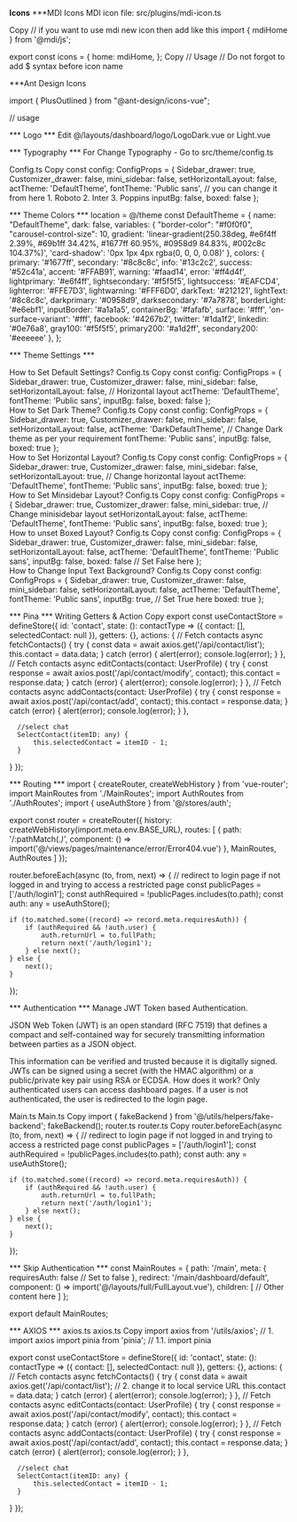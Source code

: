 **********Icons**********
***MDI Icons
MDI icon file: src/plugins/mdi-icon.ts

Copy
// if you want to use mdi new icon then add like this
import { mdiHome } from '@mdi/js';

export const icons = {
  home: mdiHome,
};
Copy
// Usage
<v-icon icon="$home"></v-icon> // Do not forgot to add $ syntax before icon name

***Ant Design Icons

import { PlusOutlined } from "@ant-design/icons-vue";

// usage
<PlusOutlined :style="{ fontSize: '20px' }" />



*** Logo ***
Edit @/layouts/dashboard/logo/LogoDark.vue or Light.vue


*** Typography ***
For Change Typography - Go to src/theme/config.ts

Config.ts
Copy
const config: ConfigProps = {
    Sidebar_drawer: true,
    Customizer_drawer: false,
    mini_sidebar: false,
    setHorizontalLayout: false, 
    actTheme: 'DefaultTheme',
    fontTheme: 'Public sans', // you can change it from here 1. Roboto 2. Inter 3. Poppins
    inputBg: false,
    boxed: false
};       


*** Theme Colors ***
location = @/theme
const DefaultTheme = {
  name: "DefaultTheme",
  dark: false,
  variables: {
    "border-color": "#f0f0f0",
    "carousel-control-size": 10,
    gradient: 'linear-gradient(250.38deg, #e6f4ff 2.39%, #69b1ff 34.42%, #1677ff 60.95%, #0958d9 84.83%, #002c8c 104.37%)',
    'card-shadow': '0px 1px 4px rgba(0, 0, 0, 0.08)'
  },
  colors: {
    primary: '#1677ff',
    secondary: '#8c8c8c',
    info: '#13c2c2',
    success: '#52c41a',
    accent: '#FFAB91',
    warning: '#faad14',
    error: '#ff4d4f',
    lightprimary: '#e6f4ff',
    lightsecondary: '#f5f5f5',
    lightsuccess: '#EAFCD4',
    lighterror: '#FFE7D3',
    lightwarning: '#FFF6D0',
    darkText: '#212121',
    lightText: '#8c8c8c',
    darkprimary: '#0958d9',
    darksecondary: '#7a7878',
    borderLight: '#e6ebf1',
    inputBorder: '#a1a1a5',
    containerBg: '#fafafb',
    surface: '#fff',
    'on-surface-variant': '#fff',
    facebook: '#4267b2',
    twitter: '#1da1f2',
    linkedin: '#0e76a8',
    gray100: '#f5f5f5',
    primary200: '#a1d2ff',
    secondary200: '#eeeeee'
  },
};


*** Theme Settings ***

How to Set Default Settings?
Config.ts
Copy
const config: ConfigProps = {
    Sidebar_drawer: true,
    Customizer_drawer: false,
    mini_sidebar: false,
    setHorizontalLayout: false, // Horizontal layout
    actTheme: 'DefaultTheme',
    fontTheme: 'Public sans',
    inputBg: false,
    boxed: false
};              
How to Set Dark Theme?
Config.ts
Copy
const config: ConfigProps = {
    Sidebar_drawer: true,
    Customizer_drawer: false,
    mini_sidebar: false,
    setHorizontalLayout: false, 
    actTheme: 'DarkDefaultTheme', // Change Dark theme as per your requirement
    fontTheme: 'Public sans',
    inputBg: false,
    boxed: true
};    
How to Set Horizontal  Layout?
Config.ts
Copy
const config: ConfigProps = {
    Sidebar_drawer: true,
    Customizer_drawer: false,
    mini_sidebar: false,
    setHorizontalLayout: true, // Change horizontal layout
    actTheme: 'DefaultTheme',
    fontTheme: 'Public sans',
    inputBg: false,
    boxed: true
};       
How to Set Minsidebar Layout?
Config.ts
Copy
const config: ConfigProps = {
    Sidebar_drawer: true,
    Customizer_drawer: false,
    mini_sidebar: true, // Change minisidebar layout
    setHorizontalLayout: false,
    actTheme: 'DefaultTheme',
    fontTheme: 'Public sans',
    inputBg: false,
    boxed: true
};       
How to unset Boxed Layout?
Config.ts
Copy
const config: ConfigProps = {
    Sidebar_drawer: true,
    Customizer_drawer: false,
    mini_sidebar: false, 
    setHorizontalLayout: false, 
    actTheme: 'DefaultTheme',
    fontTheme: 'Public sans',
    inputBg: false,
    boxed: false // Set False here
};       
How to Change Input Text Background?
Config.ts
Copy
const config: ConfigProps = {
    Sidebar_drawer: true,
    Customizer_drawer: false,
    mini_sidebar: false, 
    setHorizontalLayout: false, 
    actTheme: 'DefaultTheme',
    fontTheme: 'Public sans',
    inputBg: true, // Set True here
    boxed: true 
}; 



*** Pina ***
Writing Getters & Action
Copy
export const useContactStore = defineStore({
  id: 'contact',
  state: (): contactType => ({
      contact: [],
      selectedContact: null
  }),
  getters: {},
  actions: {
      // Fetch contacts
      async fetchContacts() {
          try {
              const data = await axios.get('/api/contact/list');
              this.contact = data.data;
          } catch (error) {
              alert(error);
              console.log(error);
          }
      },
      // Fetch contacts
      async editContacts(contact: UserProfile) {
          try {
              const response = await axios.post('/api/contact/modify', contact);
              this.contact = response.data;
          } catch (error) {
              alert(error);
              console.log(error);
          }
      },
      // Fetch contacts
      async addContacts(contact: UserProfile) {
          try {
              const response = await axios.post('/api/contact/add', contact);
              this.contact = response.data;
          } catch (error) {
              alert(error);
              console.log(error);
          }
      },

      //select chat
      SelectContact(itemID: any) {
          this.selectedContact = itemID - 1;
      }
  }
});


*** Routing ***
import { createRouter, createWebHistory } from 'vue-router';
import MainRoutes from './MainRoutes';
import AuthRoutes from './AuthRoutes';
import { useAuthStore } from '@/stores/auth';

export const router = createRouter({
    history: createWebHistory(import.meta.env.BASE_URL),
    routes: [
        {
            path: '/:pathMatch(.*)*',
            component: () => import('@/views/pages/maintenance/error/Error404.vue')
        },
        MainRoutes,
        AuthRoutes
    ]
});

router.beforeEach(async (to, from, next) => {
    // redirect to login page if not logged in and trying to access a restricted page
    const publicPages = ['/auth/login1'];
    const authRequired = !publicPages.includes(to.path);
    const auth: any = useAuthStore();

    if (to.matched.some((record) => record.meta.requiresAuth)) {
        if (authRequired && !auth.user) {
            auth.returnUrl = to.fullPath;
            return next('/auth/login1');
        } else next();
    } else {
        next();
    }
});


*** Authentication ***
Manage JWT Token based Authentication.

JSON Web Token (JWT) is an open standard (RFC 7519) that defines a compact and self-contained way for securely transmitting information between parties as a JSON object.

This information can be verified and trusted because it is digitally signed. JWTs can be signed using a secret (with the HMAC algorithm) or a public/private key pair using RSA or ECDSA.
How does it work?
Only authenticated users can access dashboard pages. If a user is not authenticated, the user is redirected to the login page.

Main.ts
Main.ts
Copy
import { fakeBackend } from '@/utils/helpers/fake-backend';
fakeBackend();
router.ts
router.ts
Copy
router.beforeEach(async (to, from, next) => {
    // redirect to login page if not logged in and trying to access a restricted page
    const publicPages = ['/auth/login1'];
    const authRequired = !publicPages.includes(to.path);
    const auth: any = useAuthStore();

    if (to.matched.some((record) => record.meta.requiresAuth)) {
        if (authRequired && !auth.user) {
            auth.returnUrl = to.fullPath;
            return next('/auth/login1');
        } else next();
    } else {
        next();
    }
});

*** Skip Authentication ***
const MainRoutes = {
  path: '/main',
  meta: {
    requiresAuth: false // Set to false
  },
  redirect: '/main/dashboard/default',
  component: () => import('@/layouts/full/FullLayout.vue'),
  children: [
    // Other content here
  ]
};

export default MainRoutes;



*** AXIOS ***
axios.ts
axios.ts
Copy
import axios from '/utils/axios'; // 1. import axios
import pinia from 'pinia'; // 1.1. import pinia

export const useContactStore = defineStore({
  id: 'contact',
  state: (): contactType => ({
      contact: [],
      selectedContact: null
  }),
  getters: {},
  actions: {
      // Fetch contacts
      async fetchContacts() {
          try {
              const data = await axios.get('/api/contact/list'); // 2. change it to local service URL
              this.contact = data.data;
          } catch (error) {
              alert(error);
              console.log(error);
          }
      },
      // Fetch contacts
      async editContacts(contact: UserProfile) {
          try {
              const response = await axios.post('/api/contact/modify', contact);
              this.contact = response.data;
          } catch (error) {
              alert(error);
              console.log(error);
          }
      },
      // Fetch contacts
      async addContacts(contact: UserProfile) {
          try {
              const response = await axios.post('/api/contact/add', contact);
              this.contact = response.data;
          } catch (error) {
              alert(error);
              console.log(error);
          }
      },

      //select chat
      SelectContact(itemID: any) {
          this.selectedContact = itemID - 1;
      }
  }
});